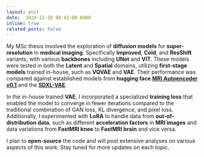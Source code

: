 ```yaml
---
layout: post
date:  2024-12-10 08:42:00-0400
inline: true
related_posts: false
---
```


My MSc thesis involved the exploration of **diffusion models** for **super-resolution** in **medical imaging**. Specifically **Improved**, **Cold**, and **ResShift** variants, with various **backbones** including **UNet** and **VIT**. These models were tested in both the **Latent** and **Spatial** domains, utilizing **first-stage models** trained in-house, such as **VQVAE** and **VAE**. Their performance was compared against established models from **hugging face** [**MRI Autoencoder v0.1**](https://huggingface.co/microsoft/mri-autoencoder-v0.1) and the [**SDXL-VAE**](https://huggingface.co/stabilityai/sdxl-vae).

In the in-house trained **VAE**, I incorporated a specialized **training loss** that enabled the model to converge in fewer iterations compared to the traditional combination of GAN loss, KL divergence, and pixel loss. Additionally, I experimented with **LoRA** to handle data from **out-of-distribution data**, such as different **acceleration factors** in **MRI images** and data variations from **FastMRI knee** to **FastMRI brain** and vice versa.

I plan to **open-source** the code and will post extensive analyses on various aspects of this work. Stay tuned for more updates on each topic.

